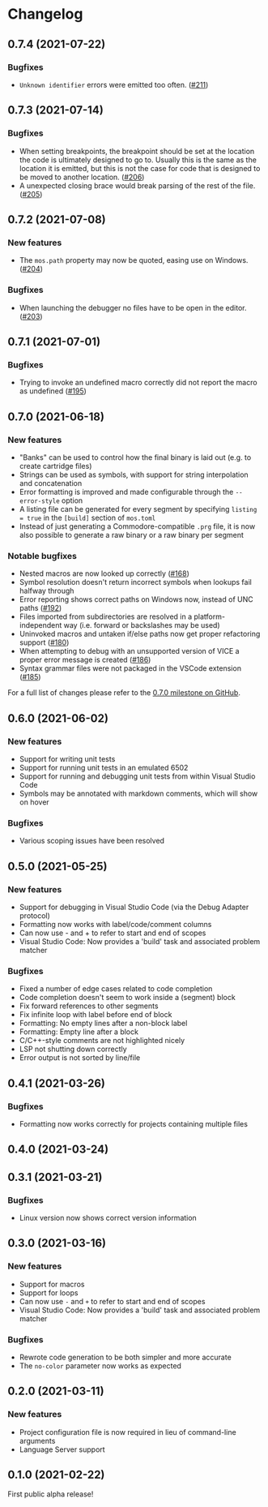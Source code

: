 # Changelog

## 0.7.4 (2021-07-22)

### Bugfixes
* `Unknown identifier` errors were emitted too often. ([#211](https://github.com/datatrash/mos/issues/211))

## 0.7.3 (2021-07-14)

### Bugfixes
* When setting breakpoints, the breakpoint should be set at the location the code is ultimately designed to go to. Usually this is the same as the location it is emitted, but this is not the case for code that is designed to be moved to another location. ([#206](https://github.com/datatrash/mos/issues/206))
* A unexpected closing brace would break parsing of the rest of the file.([#205](https://github.com/datatrash/mos/issues/205))

## 0.7.2 (2021-07-08)

### New features
* The `mos.path` property may now be quoted, easing use on Windows. ([#204](https://github.com/datatrash/mos/issues/204))

### Bugfixes
* When launching the debugger no files have to be open in the editor. ([#203](https://github.com/datatrash/mos/issues/203))

## 0.7.1 (2021-07-01)

### Bugfixes
* Trying to invoke an undefined macro correctly did not report the macro as undefined ([#195](https://github.com/datatrash/mos/issues/195))

## 0.7.0 (2021-06-18)

### New features
* "Banks" can be used to control how the final binary is laid out (e.g. to create cartridge files)
* Strings can be used as symbols, with support for string interpolation and concatenation
* Error formatting is improved and made configurable through the `--error-style` option
* A listing file can be generated for every segment by specifying `listing = true` in the `[build]` section of `mos.toml`
* Instead of just generating a Commodore-compatible `.prg` file, it is now also possible to generate a raw binary or a raw binary per segment

### Notable bugfixes
* Nested macros are now looked up correctly ([#168](https://github.com/datatrash/mos/issues/168))
* Symbol resolution doesn't return incorrect symbols when lookups fail halfway through
* Error reporting shows correct paths on Windows now, instead of UNC paths ([#192](https://github.com/datatrash/mos/issues/192)) 
* Files imported from subdirectories are resolved in a platform-independent way (i.e. forward or backslashes may be used)
* Uninvoked macros and untaken if/else paths now get proper refactoring support ([#180](https://github.com/datatrash/mos/issues/180))
* When attempting to debug with an unsupported version of VICE a proper error message is created ([#186](https://github.com/datatrash/mos/issues/186))
* Syntax grammar files were not packaged in the VSCode extension ([#185](https://github.com/datatrash/mos/issues/185))

For a full list of changes please refer to the [0.7.0 milestone on GitHub](https://github.com/datatrash/mos/milestone/8?closed=1).

## 0.6.0 (2021-06-02)

### New features
* Support for writing unit tests
* Support for running unit tests in an emulated 6502
* Support for running and debugging unit tests from within Visual Studio Code
* Symbols may be annotated with markdown comments, which will show on hover

### Bugfixes
* Various scoping issues have been resolved

## 0.5.0 (2021-05-25)

### New features
* Support for debugging in Visual Studio Code (via the Debug Adapter protocol)
* Formatting now works with label/code/comment columns
* Can now use - and + to refer to start and end of scopes
* Visual Studio Code: Now provides a 'build' task and associated problem matcher

### Bugfixes
* Fixed a number of edge cases related to code completion
* Code completion doesn't seem to work inside a (segment) block
* Fix forward references to other segments
* Fix infinite loop with label before end of block
* Formatting: No empty lines after a non-block label
* Formatting: Empty line after a block
* C/C++-style comments are not highlighted nicely
* LSP not shutting down correctly
* Error output is not sorted by line/file

## 0.4.1 (2021-03-26)

### Bugfixes
* Formatting now works correctly for projects containing multiple files

## 0.4.0 (2021-03-24)

## 0.3.1 (2021-03-21)

### Bugfixes
* Linux version now shows correct version information

## 0.3.0 (2021-03-16)

### New features
* Support for macros
* Support for loops
* Can now use `-` and `+` to refer to start and end of scopes
* Visual Studio Code: Now provides a 'build' task and associated problem matcher

### Bugfixes
* Rewrote code generation to be both simpler and more accurate
* The `no-color` parameter now works as expected

## 0.2.0 (2021-03-11)

### New features
* Project configuration file is now required in lieu of command-line arguments
* Language Server support

## 0.1.0 (2021-02-22)

First public alpha release!
